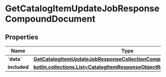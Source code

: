 
# GetCatalogItemUpdateJobResponseCompoundDocument

## Properties
| Name | Type | Description | Notes |
| ------------ | ------------- | ------------- | ------------- |
| **&#x60;data&#x60;** | [**GetCatalogItemUpdateJobResponseCollectionCompoundDocumentDataInner**](GetCatalogItemUpdateJobResponseCollectionCompoundDocumentDataInner.md) |  |  |
| **included** | [**kotlin.collections.List&lt;CatalogItemResponseObjectResource&gt;**](CatalogItemResponseObjectResource.md) |  |  [optional] |



